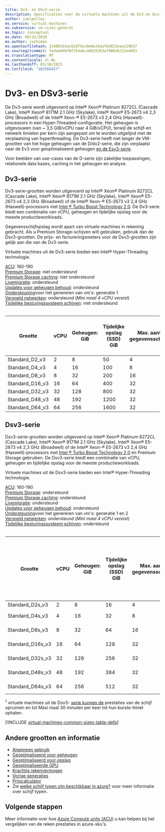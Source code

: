 ```yaml
---
title: Dv3- en DSv3-serie
description: Specificaties voor de virtuele machines uit de Dv3-en Dsv3-serie.
author: joelpelley
ms.service: virtual-machines
ms.subservice: vm-sizes-general
ms.topic: conceptual
ms.date: 09/22/2020
ms.author: jushiman
ms.openlocfilehash: 22400164ac82df3ec0e0e24daf6d823eae219837
ms.sourcegitcommit: 7edadd4bf8f354abca0b253b3af98836212edd93
ms.translationtype: MT
ms.contentlocale: nl-NL
ms.lasthandoff: 03/10/2021
ms.locfileid: "102566427"
---
```

# <a name="dv3-and-dsv3-series"></a>Dv3- en DSv3-serie

De Dv3-serie wordt uitgevoerd op Intel® Xeon® Platinum 8272CL (Cascade Lake), Intel® Xeon® 8171M 2.1 GHz (Skylake), Intel® Xeon® E5-2673 v4 2,3 GHz (Broadwell) of de Intel® Xeon-® E5-2673 v3 2,4 GHz (Haswell)-processors in een Hyper-Threaded-configuratie. Het geheugen is uitgevouwen (van ~ 3,5 GiB/vCPU naar 4 GiB/vCPU), terwijl de schijf-en netwerk limieten per kern zijn aangepast om te worden uitgelijnd met de verplaatsing van hyperthreading. De Dv3-serie heeft niet langer de VM-grootten van het hoge geheugen van de D/dv2-serie, die zijn verplaatst naar de Ev3 voor geoptimaliseerd geheugen [en de Esv3-serie](ev3-esv3-series.md).

Voor beelden van use-cases van de D-serie zijn zakelijke toepassingen, relationele data bases, caching in het geheugen en analyse.

## <a name="dv3-series"></a>Dv3-serie

Dv3-serie-grootten worden uitgevoerd op Intel® Xeon® Platinum 8272CL (Cascade Lake), Intel® Xeon® 8171M 2.1 GHz (Skylake), Intel® Xeon® E5-2673 v4 2,3 GHz (Broadwell) of de Intel® Xeon-® E5-2673 v3 2,4 GHz (Haswell)-processors met [Intel &reg; Turbo Boost Technology 2,0](https://www.intel.com/content/www/us/en/architecture-and-technology/turbo-boost/turbo-boost-technology.html). De Dv3-serie biedt een combinatie van vCPU, geheugen en tijdelijke opslag voor de meeste productieworkloads.

Gegevensschijfopslag wordt apart van virtuele machines in rekening gebracht. Als u Premium Storage-schijven wilt gebruiken, gebruik dan de Dsv3-grootten. De prijs- en factureringsmeters voor de Dsv3-grootten zijn gelijk aan die van de Dv3-serie.

Virtuele machines uit de Dv3-serie bieden een Intel® Hyper-Threading technologie.

[ACU](acu.md): 160-190<br>
[Premium Storage](premium-storage-performance.md): niet ondersteund<br>
[Premium Storage caching](premium-storage-performance.md): niet ondersteund<br>
[Livemigratie](maintenance-and-updates.md): ondersteund<br>
[Updates voor geheugen behoud](maintenance-and-updates.md): ondersteund<br>
[Ondersteuning](generation-2.md)voor het genereren van vm's: generatie 1<br>
[Versneld netwerken](../virtual-network/create-vm-accelerated-networking-cli.md): ondersteund (*Mini maal 4 vCPU vereist*)<br>
[Tijdelijke besturingssysteem schijven](ephemeral-os-disks.md): niet ondersteund <br>
<br>

| Grootte | vCPU | Geheugen: GiB | Tijdelijke opslag (SSD) GiB | Max. aantal gegevensschijven | Maximale tijdelijke opslag doorvoer: IOPS/MBps lezen/MBps schrijven | Maximum aantal Nic's/netwerk bandbreedte |
|---|---|---|---|---|---|---|
| Standard_D2_v3  | 2  | 8   | 50   | 4  | 3000/46/23     | 2/1000  |
| Standard_D4_v3  | 4  | 16  | 100  | 8  | 6000/93/46     | 2/2000  |
| Standard_D8_v3  | 8  | 32  | 200  | 16 | 12000/187/93   | 4/4000  |
| Standard_D16_v3 | 16 | 64  | 400  | 32 | 24000/375/187  | 8/8000  |
| Standard_D32_v3 | 32 | 128 | 800  | 32 | 48000/750/375  | 8/16000 |
| Standard_D48_v3 | 48 | 192 | 1200 | 32 | 96000/1000/500 | 8/24000 |
| Standard_D64_v3 | 64 | 256 | 1600 | 32 | 96000/1000/500 | 8/30000 |

## <a name="dsv3-series"></a>Dsv3-serie

Dsv3-serie-grootten worden uitgevoerd op Intel® Xeon® Platinum 8272CL (Cascade Lake), Intel® Xeon® 8171M 2.1 GHz (Skylake), Intel® Xeon® E5-2673 v4 2,3 GHz (Broadwell) of de Intel® Xeon-® E5-2673 v3 2,4 GHz (Haswell)-processors met [Intel &reg; Turbo Boost Technology 2,0](https://www.intel.com/content/www/us/en/architecture-and-technology/turbo-boost/turbo-boost-technology.html) en Premium Storage gebruiken. De Dsv3-serie biedt een combinatie van vCPU, geheugen en tijdelijke opslag voor de meeste productieworkloads.

Virtuele machines uit de Dsv3-serie bieden een Intel® Hyper-Threading technologie.

[ACU](acu.md): 160-190<br>
[Premium Storage](premium-storage-performance.md): ondersteund<br>
[Premium Storage caching](premium-storage-performance.md): ondersteund<br>
[Livemigratie](maintenance-and-updates.md): ondersteund<br>
[Updates voor geheugen behoud](maintenance-and-updates.md): ondersteund<br>
[Ondersteuning](generation-2.md)voor het genereren van vm's: generatie 1 en 2<br>
[Versneld netwerken](../virtual-network/create-vm-accelerated-networking-cli.md): ondersteund (*Mini maal 4 vCPU vereist*)<br>
[Tijdelijke besturingssysteem schijven](ephemeral-os-disks.md): ondersteund <br>
<br>

| Grootte | vCPU | Geheugen: GiB | Tijdelijke opslag (SSD) GiB | Max. aantal gegevensschijven | Maxi maal cache geheugen en tijdelijke opslag doorvoer: IOPS/MBps (cache grootte in GiB) | Maximale burst-cache en tijdelijke opslag doorvoer: IOPS/MBps<sup>1</sup> | Maxi maal aantal niet-opgeslagen schijf doorvoer: IOPS/MBps | Maximale burst-schijf doorvoer in cache: IOPS/MBps<sup>1</sup> | Maximum aantal Nic's/verwachte netwerk bandbreedte (Mbps) |
|---|---|---|---|---|---|---|---|---|---|
| Standard_D2s_v3  | 2  | 8   | 16  | 4  | 4000/32 (50)       | 4000/100    |3200/48    | 4000/100   | 2/1000  |
| Standard_D4s_v3  | 4  | 16  | 32  | 8  | 8000/64 (100)      | 8000/200    |6400/96    | 8000/200   | 2/2000  |
| Standard_D8s_v3  | 8  | 32  | 64  | 16 | 16000/128 (200)    | 16000/400   |12800/192  | 16000/400  | 4/4000  |
| Standard_D16s_v3 | 16 | 64  | 128 | 32 | 32000/256 (400)    | 32000/800   |25600/384  | 32000/800  | 8/8000  |
| Standard_D32s_v3 | 32 | 128 | 256 | 32 | 64000/512 (800)    | 64000/1600  |51200/768  | 64000/1600 | 8/16000 |
| Standard_D48s_v3 | 48 | 192 | 384 | 32 | 96000/768 (1200)   | 96000/2000  |76800/1152 | 80000/2000 | 8/24000 |
| Standard_D64s_v3 | 64 | 256 | 512 | 32 | 128000/1024 (1600) | 128000/2000 |80000/1200 | 80000/2000 | 8/30000 |

<sup>1</sup>  virtuele machines uit de Dsv3- [serie kunnen de](./disk-bursting.md) prestaties van de schijf opruimen en tot Maxi maal 30 minuten per keer tot hun burste-limiet ophalen.

[!INCLUDE [virtual-machines-common-sizes-table-defs](../../includes/virtual-machines-common-sizes-table-defs.md)]

## <a name="other-sizes-and-information"></a>Andere grootten en informatie

- [Algemeen gebruik](sizes-general.md)
- [Geoptimaliseerd voor geheugen](sizes-memory.md)
- [Geoptimaliseerd voor opslag](sizes-storage.md)
- [Geoptimaliseerde GPU](sizes-gpu.md)
- [Krachtig rekenvermogen](sizes-hpc.md)
- [Vorige generaties](sizes-previous-gen.md)
- [Prijscalculator](https://azure.microsoft.com/pricing/calculator/)
- Zie [welke schijf typen zijn beschikbaar in azure?](disks-types.md) voor meer informatie over schijf typen.

## <a name="next-steps"></a>Volgende stappen

Meer informatie over hoe [Azure Compute units (ACU)](acu.md) u kan helpen bij het vergelijken van de reken prestaties in azure-sku's.